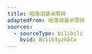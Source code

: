 ```yaml
---
title: 哈落泪基米零碎
adaptedFrom: 哈落泪基米零碎
sources:
  - sourceType: bilibili
    bvid: BV1ib3yzhECa
---
```

